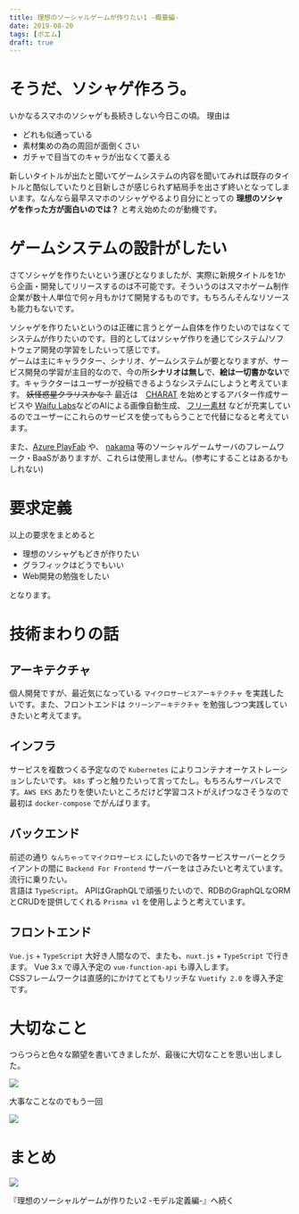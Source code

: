 ```yaml
---
title: 理想のソーシャルゲームが作りたい1 -概要編-
date: 2019-08-20
tags: [ポエム]
draft: true
---
```


# そうだ、ソシャゲ作ろう。

いかなるスマホのソシャゲも長続きしない今日この頃。
理由は
- どれも似通っている
- 素材集めの為の周回が面倒くさい
- ガチャで目当てのキャラが出なくて萎える

新しいタイトルが出たと聞いてゲームシステムの内容を聞いてみれば既存のタイトルと酷似していたりと目新しさが感じられず結局手を出さず終いとなってしまいます。なんなら最早スマホのソシャゲやるより自分にとっての **理想のソシャゲを作った方が面白いのでは？** と考え始めたのが動機です。

# ゲームシステムの設計がしたい
さてソシャゲを作りたいという運びとなりましたが、実際に新規タイトルを1から企画・開発してリリースするのは不可能です。そういうのはスマホゲーム制作企業が数十人単位で何ヶ月もかけて開発するものです。もちろんそんなリソースも能力もないです。  


ソシャゲを作りたいというのは正確に言うとゲーム自体を作りたいのではなくてシステムが作りたいのです。目的としてはソシャゲ作りを通じてシステム/ソフトウェア開発の学習をしたいって感じです。  
ゲームは主にキャラクター、シナリオ、ゲームシステムが要となりますが、サービス開発の学習が主目的なので、今の所**シナリオは無し**で、**絵は一切書かない**です。キャラクターはユーザーが投稿できるようなシステムにしようと考えています。
~~妖怪惑星クラリスかな？~~ 
最近は　[CHARAT](https://charat.me/) を始めとするアバター作成サービスや [Waifu Labs](https://waifulabs.com/)などのAIによる画像自動生成、 [フリー素材](https://biz.moneyforward.com/blog/21173/#i-3) などが充実しているのでユーザーにこれらのサービスを使ってもらうことで代替になると考えています。  

また、[Azure PlayFab](https://azure.microsoft.com/ja-jp/services/playfab/) や、 [nakama](https://github.com/heroiclabs/nakama) 等のソーシャルゲームサーバのフレームワーク・BaaSがありますが、これらは使用しません。(参考にすることはあるかもしれない)

# 要求定義
以上の要求をまとめると
- 理想のソシャゲもどきが作りたい
- グラフィックはどうでもいい
- Web開発の勉強をしたい

となります。

# 技術まわりの話
## アーキテクチャ
個人開発ですが、最近気になっている `マイクロサービスアーキテクチャ` を実践したいです。また、フロントエンドは `クリーンアーキテクチャ` を勉強しつつ実践していきたいと考えてます。

## インフラ
サービスを複数つくる予定なので `Kubernetes` によりコンテナオーケストレーションしたいです。 `k8s` ずっと触りたいって言ってたし。もちろんサーバレスです。`AWS EKS` あたりを使いたいところだけど学習コストがえげつなさそうなので最初は `docker-compose` でがんばります。

## バックエンド
前述の通り `なんちゃってマイクロサービス` にしたいので各サービスサーバーとクライアントの間に `Backend For Frontend` サーバーをはさみたいと考えています。流行に乗りたい。  
言語は `TypeScript`。
APIはGraphQLで頑張りたいので、RDBのGraphQLなORMとCRUDを提供してくれる `Prisma v1` を使用しようと考えています。

## フロントエンド
`Vue.js` + `TypeScript` 大好き人間なので、またも、`nuxt.js` + `TypeScript` で行きます。 Vue 3.x で導入予定の `vue-function-api` も導入します。  
CSSフレームワークは直感的にかけてとてもリッチな `Vuetify 2.0` を導入予定です。

# 大切なこと
つらつらと色々な願望を書いてきましたが、最後に大切なことを思い出しました。

![](https://miro.medium.com/max/1200/1*qkg_vW-2oLMlT51w9GiWhQ.jpeg)

大事なことなのでもう一回

![](https://miro.medium.com/max/1200/1*qkg_vW-2oLMlT51w9GiWhQ.jpeg)

# まとめ

![](https://miro.medium.com/max/1200/1*qkg_vW-2oLMlT51w9GiWhQ.jpeg)

『理想のソーシャルゲームが作りたい2 -モデル定義編-』へ続く